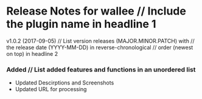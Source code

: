 # Release Notes for wallee // Include the plugin name in headline 1
 
v1.0.2 (2017-09-05) // List version releases (MAJOR.MINOR.PATCH) with
                       // the release date (YYYY-MM-DD) in reverse-chronological
                       // order (newest on top) in headline 2
 
### Added // List added features and functions in an unordered list
- Updated Descirptions and Screenshots
- Updated URL for processing
 
